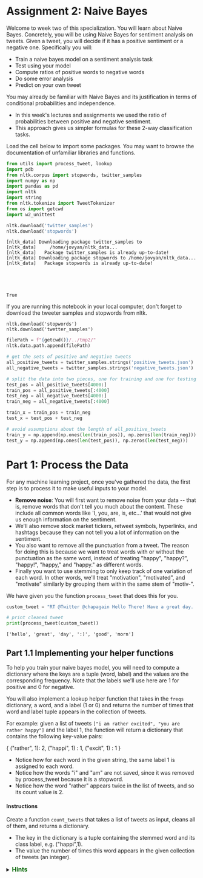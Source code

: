 # Assignment 2: Naive Bayes
Welcome to week two of this specialization. You will learn about Naive Bayes. Concretely, you will be using Naive Bayes for sentiment analysis on tweets. Given a tweet, you will decide if it has a positive sentiment or a negative one. Specifically you will: 

* Train a naive bayes model on a sentiment analysis task
* Test using your model
* Compute ratios of positive words to negative words
* Do some error analysis
* Predict on your own tweet

You may already be familiar with Naive Bayes and its justification in terms of conditional probabilities and independence.
* In this week's lectures and assignments we used the ratio of probabilities between positive and negative sentiment.
* This approach gives us simpler formulas for these 2-way classification tasks.

Load the cell below to import some packages.
You  may want to browse the documentation of unfamiliar libraries and functions.


```python
from utils import process_tweet, lookup
import pdb
from nltk.corpus import stopwords, twitter_samples
import numpy as np
import pandas as pd
import nltk
import string
from nltk.tokenize import TweetTokenizer
from os import getcwd
import w2_unittest

nltk.download('twitter_samples')
nltk.download('stopwords')
```

    [nltk_data] Downloading package twitter_samples to
    [nltk_data]     /home/jovyan/nltk_data...
    [nltk_data]   Package twitter_samples is already up-to-date!
    [nltk_data] Downloading package stopwords to /home/jovyan/nltk_data...
    [nltk_data]   Package stopwords is already up-to-date!





    True



If you are running this notebook in your local computer,
don't forget to download the tweeter samples and stopwords from nltk.

```
nltk.download('stopwords')
nltk.download('twetter_samples')
```


```python
filePath = f"{getcwd()}/../tmp2/"
nltk.data.path.append(filePath)
```


```python
# get the sets of positive and negative tweets
all_positive_tweets = twitter_samples.strings('positive_tweets.json')
all_negative_tweets = twitter_samples.strings('negative_tweets.json')

# split the data into two pieces, one for training and one for testing (validation set)
test_pos = all_positive_tweets[4000:]
train_pos = all_positive_tweets[:4000]
test_neg = all_negative_tweets[4000:]
train_neg = all_negative_tweets[:4000]

train_x = train_pos + train_neg
test_x = test_pos + test_neg

# avoid assumptions about the length of all_positive_tweets
train_y = np.append(np.ones(len(train_pos)), np.zeros(len(train_neg)))
test_y = np.append(np.ones(len(test_pos)), np.zeros(len(test_neg)))
```

# Part 1: Process the Data

For any machine learning project, once you've gathered the data, the first step is to process it to make useful inputs to your model.
- **Remove noise**: You will first want to remove noise from your data -- that is, remove words that don't tell you much about the content. These include all common words like 'I, you, are, is, etc...' that would not give us enough information on the sentiment.
- We'll also remove stock market tickers, retweet symbols, hyperlinks, and hashtags because they can not tell you a lot of information on the sentiment.
- You also want to remove all the punctuation from a tweet. The reason for doing this is because we want to treat words with or without the punctuation as the same word, instead of treating "happy", "happy?", "happy!", "happy," and "happy." as different words.
- Finally you want to use stemming to only keep track of one variation of each word. In other words, we'll treat "motivation", "motivated", and "motivate" similarly by grouping them within the same stem of "motiv-".

We have given you the function `process_tweet` that does this for you.


```python
custom_tweet = "RT @Twitter @chapagain Hello There! Have a great day. :) #good #morning http://chapagain.com.np"

# print cleaned tweet
print(process_tweet(custom_tweet))
```

    ['hello', 'great', 'day', ':)', 'good', 'morn']


## Part 1.1 Implementing your helper functions

To help you train your naive bayes model, you will need to compute a dictionary where the keys are a tuple (word, label) and the values are the corresponding frequency.  Note that the labels we'll use here are 1 for positive and 0 for negative.

You will also implement a lookup helper function that takes in the `freqs` dictionary, a word, and a label (1 or 0) and returns the number of times that word and label tuple appears in the collection of tweets.

For example: given a list of tweets `["i am rather excited", "you are rather happy"]` and the label 1, the function will return a dictionary that contains the following key-value pairs:

{
    ("rather", 1): 2,
    ("happi", 1) : 1, 
    ("excit", 1) : 1
}

- Notice how for each word in the given string, the same label 1 is assigned to each word.
- Notice how the words "i" and "am" are not saved, since it was removed by process_tweet because it is a stopword.
- Notice how the word "rather" appears twice in the list of tweets, and so its count value is 2.

#### Instructions
Create a function `count_tweets` that takes a list of tweets as input, cleans all of them, and returns a dictionary.
- The key in the dictionary is a tuple containing the stemmed word and its class label, e.g. ("happi",1).
- The value the number of times this word appears in the given collection of tweets (an integer).

<details>
<summary>
    <font size="3" color="darkgreen"><b>Hints</b></font>
</summary>
<p>
<ul>
    <li>Please use the `process_tweet` function that was imported above, and then store the words in their respective dictionaries and sets.</li>
    <li>You may find it useful to use the `zip` function to match each element in `tweets` with each element in `ys`.</li>
    <li>Remember to check if the key in the dictionary exists before adding that key to the dictionary, or incrementing its value.</li>
    <li>Assume that the `result` dictionary that is input will contain clean key-value pairs (you can assume that the values will be integers that can be incremented).  It is good practice to check the datatype before incrementing the value, but it's not required here.</li>
</ul>
</p>


```python

```


```python
# UNQ_C1 GRADED FUNCTION: count_tweets

def count_tweets(result, tweets, ys):
    '''
    Input:
        result: a dictionary that will be used to map each pair to its frequency
        tweets: a list of tweets
        ys: a list corresponding to the sentiment of each tweet (either 0 or 1)
    Output:
        result: a dictionary mapping each pair to its frequency
    '''
    ### START CODE HERE ###
    for y, tweet in zip(ys, tweets):
        for word in process_tweet(tweet):
            # define the key, which is the word and label tuple
            pair = (word,y)
            
            # if the key exists in the dictionary, increment the count
            if pair in result:
                result[pair] += 1

            # else, if the key is new, add it to the dictionary and set the count to 1
            else:
                result[pair] = 1
    ### END CODE HERE ###

    return result
```


```python
# Testing your function

result = {}
tweets = ['i am happy', 'i am tricked', 'i am sad', 'i am tired', 'i am tired']
ys = [1, 0, 0, 0, 0]
count_tweets(result, tweets, ys)
```




    {('happi', 1): 1, ('trick', 0): 1, ('sad', 0): 1, ('tire', 0): 2}



**Expected Output**: {('happi', 1): 1, ('trick', 0): 1, ('sad', 0): 1, ('tire', 0): 2}


```python
# Test your function
w2_unittest.test_count_tweets(count_tweets)
```

    [92m All tests passed


# Part 2: Train your model using Naive Bayes

Naive bayes is an algorithm that could be used for sentiment analysis. It takes a short time to train and also has a short prediction time.

#### So how do you train a Naive Bayes classifier?
- The first part of training a naive bayes classifier is to identify the number of classes that you have.
- You will create a probability for each class.
$P(D_{pos})$ is the probability that the document is positive.
$P(D_{neg})$ is the probability that the document is negative.
Use the formulas as follows and store the values in a dictionary:

$$P(D_{pos}) = \frac{D_{pos}}{D}\tag{1}$$

$$P(D_{neg}) = \frac{D_{neg}}{D}\tag{2}$$

Where $D$ is the total number of documents, or tweets in this case, $D_{pos}$ is the total number of positive tweets and $D_{neg}$ is the total number of negative tweets.

#### Prior and Logprior

The prior probability represents the underlying probability in the target population that a tweet is positive versus negative.  In other words, if we had no specific information and blindly picked a tweet out of the population set, what is the probability that it will be positive versus that it will be negative? That is the "prior".

The prior is the ratio of the probabilities $\frac{P(D_{pos})}{P(D_{neg})}$.
We can take the log of the prior to rescale it, and we'll call this the logprior

$$\text{logprior} = log \left( \frac{P(D_{pos})}{P(D_{neg})} \right) = log \left( \frac{D_{pos}}{D_{neg}} \right)$$.

Note that $log(\frac{A}{B})$ is the same as $log(A) - log(B)$.  So the logprior can also be calculated as the difference between two logs:

$$\text{logprior} = \log (P(D_{pos})) - \log (P(D_{neg})) = \log (D_{pos}) - \log (D_{neg})\tag{3}$$

#### Positive and Negative Probability of a Word
To compute the positive probability and the negative probability for a specific word in the vocabulary, we'll use the following inputs:

- $freq_{pos}$ and $freq_{neg}$ are the frequencies of that specific word in the positive or negative class. In other words, the positive frequency of a word is the number of times the word is counted with the label of 1.
- $N_{pos}$ and $N_{neg}$ are the total number of positive and negative words for all documents (for all tweets), respectively.
- $V$ is the number of unique words in the entire set of documents, for all classes, whether positive or negative.

We'll use these to compute the positive and negative probability for a specific word using this formula:

$$ P(W_{pos}) = \frac{freq_{pos} + 1}{N_{pos} + V}\tag{4} $$
$$ P(W_{neg}) = \frac{freq_{neg} + 1}{N_{neg} + V}\tag{5} $$

Notice that we add the "+1" in the numerator for additive smoothing.  This [wiki article](https://en.wikipedia.org/wiki/Additive_smoothing) explains more about additive smoothing.

#### Log likelihood
To compute the loglikelihood of that very same word, we can implement the following equations:

$$\text{loglikelihood} = \log \left(\frac{P(W_{pos})}{P(W_{neg})} \right)\tag{6}$$

##### Create `freqs` dictionary
- Given your `count_tweets` function, you can compute a dictionary called `freqs` that contains all the frequencies.
- In this `freqs` dictionary, the key is the tuple (word, label)
- The value is the number of times it has appeared.

We will use this dictionary in several parts of this assignment.


```python
# Build the freqs dictionary for later uses
freqs = count_tweets({}, train_x, train_y)
```

#### Instructions
Given a freqs dictionary, `train_x` (a list of tweets) and a `train_y` (a list of labels for each tweet), implement a naive bayes classifier.

##### Calculate $V$
- You can then compute the number of unique words that appear in the `freqs` dictionary to get your $V$ (you can use the `set` function).

##### Calculate $freq_{pos}$ and $freq_{neg}$
- Using your `freqs` dictionary, you can compute the positive and negative frequency of each word $freq_{pos}$ and $freq_{neg}$.

##### Calculate $N_{pos}$, and $N_{neg}$
- Using `freqs` dictionary, you can also compute the total number of positive words and total number of negative words $N_{pos}$ and $N_{neg}$.

##### Calculate $D$, $D_{pos}$, $D_{neg}$
- Using the `train_y` input list of labels, calculate the number of documents (tweets) $D$, as well as the number of positive documents (tweets) $D_{pos}$ and number of negative documents (tweets) $D_{neg}$.
- Calculate the probability that a document (tweet) is positive $P(D_{pos})$, and the probability that a document (tweet) is negative $P(D_{neg})$

##### Calculate the logprior
- the logprior is $log(D_{pos}) - log(D_{neg})$

##### Calculate log likelihood
- Finally, you can iterate over each word in the vocabulary, use your `lookup` function to get the positive frequencies, $freq_{pos}$, and the negative frequencies, $freq_{neg}$, for that specific word.
- Compute the positive probability of each word $P(W_{pos})$, negative probability of each word $P(W_{neg})$ using equations 4 & 5.

$$ P(W_{pos}) = \frac{freq_{pos} + 1}{N_{pos} + V}\tag{4} $$
$$ P(W_{neg}) = \frac{freq_{neg} + 1}{N_{neg} + V}\tag{5} $$

**Note:** We'll use a dictionary to store the log likelihoods for each word.  The key is the word, the value is the log likelihood of that word).

- You can then compute the loglikelihood: $log \left( \frac{P(W_{pos})}{P(W_{neg})} \right)$.


```python
# UNQ_C2 GRADED FUNCTION: train_naive_bayes

def train_naive_bayes(freqs, train_x, train_y):
    '''
    Input:
        freqs: dictionary from (word, label) to how often the word appears
        train_x: a list of tweets
        train_y: a list of labels correponding to the tweets (0,1)
    Output:
        logprior: the log prior. (equation 3 above)
        loglikelihood: the log likelihood of you Naive bayes equation. (equation 6 above)
    '''
    loglikelihood = {}
    logprior = 0

    ### START CODE HERE ###

    # calculate V, the number of unique words in the vocabulary
    vocab = set([pair[0] for pair in freqs.keys()])
    V = len(vocab)
    # calculate N_pos, N_neg, V_pos, V_neg
    N_pos = N_neg = 0
    for pair in freqs.keys():
        # if the label is positive (greater than zero)
        if pair[1] > 0:

            # Increment the number of positive words by the count for this (word, label) pair
            N_pos += freqs[pair]

        # else, the label is negative
        else:

            # increment the number of negative words by the count for this (word,label) pair
            N_neg += freqs[pair]
    
    # Calculate D, the number of documents
    D = len(train_y)

    # Calculate D_pos, the number of positive documents
    D_pos = np.sum(train_y)

    # Calculate D_neg, the number of negative documents
    D_neg = D - D_pos

    # Calculate logprior
    logprior = np.log(D_pos) - np.log(D_neg)
    
    # For each word in the vocabulary...
    for word in vocab:
        # get the positive and negative frequency of the word
        freq_pos = lookup(freqs,word,1)
        freq_neg = lookup(freqs,word,0)

        # calculate the probability that each word is positive, and negative
        p_w_pos = (freq_pos + 1) / (N_pos + V)
        p_w_neg = (freq_neg + 1) / (N_neg + V)

        # calculate the log likelihood of the word
        loglikelihood[word] = np.log(p_w_pos/p_w_neg)

    ### END CODE HERE ###

    return logprior, loglikelihood
```


```python
# UNQ_C3 (UNIQUE CELL IDENTIFIER, DO NOT EDIT)
logprior, loglikelihood = train_naive_bayes(freqs, train_x, train_y)
print(logprior)
print(len(loglikelihood))
```

    0.0
    9165


**Expected Output**:

0.0

9165


```python
# Test your function
w2_unittest.test_train_naive_bayes(train_naive_bayes, freqs, train_x, train_y)
```

    [92m All tests passed


# Part 3: Test your naive bayes

Now that we have the `logprior` and `loglikelihood`, we can test the naive bayes function by making predicting on some tweets!

#### Implement `naive_bayes_predict`
**Instructions**:
Implement the `naive_bayes_predict` function to make predictions on tweets.
* The function takes in the `tweet`, `logprior`, `loglikelihood`.
* It returns the probability that the tweet belongs to the positive or negative class.
* For each tweet, sum up loglikelihoods of each word in the tweet.
* Also add the logprior to this sum to get the predicted sentiment of that tweet.

$$ p = logprior + \sum_i^N (loglikelihood_i)$$

#### Note
Note we calculate the prior from the training data, and that the training data is evenly split between positive and negative labels (4000 positive and 4000 negative tweets).  This means that the ratio of positive to negative 1, and the logprior is 0.

The value of 0.0 means that when we add the logprior to the log likelihood, we're just adding zero to the log likelihood.  However, please remember to include the logprior, because whenever the data is not perfectly balanced, the logprior will be a non-zero value.


```python
# UNQ_C4 GRADED FUNCTION: naive_bayes_predict

def naive_bayes_predict(tweet, logprior, loglikelihood):
    '''
    Input:
        tweet: a string
        logprior: a number
        loglikelihood: a dictionary of words mapping to numbers
    Output:
        p: the sum of all the logliklihoods of each word in the tweet (if found in the dictionary) + logprior (a number)

    '''
    ### START CODE HERE ###
    # process the tweet to get a list of words
    word_l = process_tweet(tweet)

    # initialize probability to zero
    p = 0

    # add the logprior
    p += logprior

    for word in word_l:

        # check if the word exists in the loglikelihood dictionary
        if word in loglikelihood:
            # add the log likelihood of that word to the probability
            p += loglikelihood[word]

    ### END CODE HERE ###

    return p
```


```python
# UNQ_C5 (UNIQUE CELL IDENTIFIER, DO NOT EDIT)
# Experiment with your own tweet.
my_tweet = 'She smiled.'
p = naive_bayes_predict(my_tweet, logprior, loglikelihood)
print('The expected output is', p)
```

    The expected output is 1.5577981920239676


**Expected Output**:
- The expected output is around 1.55
- The sentiment is positive.


```python
# Test your function
w2_unittest.test_naive_bayes_predict(naive_bayes_predict)
```

    [92m All tests passed


#### Implement test_naive_bayes
**Instructions**:
* Implement `test_naive_bayes` to check the accuracy of your predictions.
* The function takes in your `test_x`, `test_y`, log_prior, and loglikelihood
* It returns the accuracy of your model.
* First, use `naive_bayes_predict` function to make predictions for each tweet in text_x.


```python
# UNQ_C6 GRADED FUNCTION: test_naive_bayes

def test_naive_bayes(test_x, test_y, logprior, loglikelihood, naive_bayes_predict=naive_bayes_predict):
    """
    Input:
        test_x: A list of tweets
        test_y: the corresponding labels for the list of tweets
        logprior: the logprior
        loglikelihood: a dictionary with the loglikelihoods for each word
    Output:
        accuracy: (# of tweets classified correctly)/(total # of tweets)
    """
    accuracy = 0  # return this properly

    ### START CODE HERE ###
    y_hats = []
    for tweet in test_x:
        # if the prediction is > 0
        if naive_bayes_predict(tweet, logprior, loglikelihood) > 0:
            # the predicted class is 1
            y_hat_i = 1
        else:
            # otherwise the predicted class is 0
            y_hat_i = 0

        # append the predicted class to the list y_hats
        y_hats.append(y_hat_i)

    # error is the average of the absolute values of the differences between y_hats and test_y
    error = np.mean(np.absolute(y_hats-test_y))

    # Accuracy is 1 minus the error
    accuracy = 1 - error

    ### END CODE HERE ###

    return accuracy
```


```python
print("Naive Bayes accuracy = %0.4f" %
      (test_naive_bayes(test_x, test_y, logprior, loglikelihood)))
```

    Naive Bayes accuracy = 0.9955


**Expected Accuracy**:

`Naive Bayes accuracy = 0.9955`


```python
# UNQ_C7 (UNIQUE CELL IDENTIFIER, DO NOT EDIT)
# Run this cell to test your function
for tweet in ['I am happy', 'I am bad', 'this movie should have been great.', 'great', 'great great', 'great great great', 'great great great great']:    
    p = naive_bayes_predict(tweet, logprior, loglikelihood)
    print(f'{tweet} -> {p:.2f}')
```

    I am happy -> 2.14
    I am bad -> -1.31
    this movie should have been great. -> 2.12
    great -> 2.13
    great great -> 4.26
    great great great -> 6.39
    great great great great -> 8.52


**Expected Output**:
- I am happy -> 2.14
- I am bad -> -1.31
- this movie should have been great. -> 2.12
- great -> 2.13
- great great -> 4.26
- great great great -> 6.39
- great great great great -> 8.52


```python
# Feel free to check the sentiment of your own tweet below
my_tweet = 'you are bad :('
naive_bayes_predict(my_tweet, logprior, loglikelihood)
```




    -8.837351738825648




```python
# Test your function
w2_unittest.unittest_test_naive_bayes(test_naive_bayes, test_x, test_y)
```

    [92m All tests passed


# Part 4: Filter words by Ratio of positive to negative counts

- Some words have more positive counts than others, and can be considered "more positive".  Likewise, some words can be considered more negative than others.
- One way for us to define the level of positiveness or negativeness, without calculating the log likelihood, is to compare the positive to negative frequency of the word.
    - Note that we can also use the log likelihood calculations to compare relative positivity or negativity of words.
- We can calculate the ratio of positive to negative frequencies of a word.
- Once we're able to calculate these ratios, we can also filter a subset of words that have a minimum ratio of positivity / negativity or higher.
- Similarly, we can also filter a subset of words that have a maximum ratio of positivity / negativity or lower (words that are at least as negative, or even more negative than a given threshold).

#### Implement get_ratio
- Given the freqs dictionary of words and a particular word, use `lookup(freqs,word,1)` to get the positive count of the word.
- Similarly, use the `lookup` function to get the negative count of that word.
- Calculate the ratio of positive divided by negative counts

$$ ratio = \frac{\text{pos_words} + 1}{\text{neg_words} + 1} $$

Where pos_words and neg_words correspond to the frequency of the words in their respective classes. 
<table>
    <tr>
        <td>
            <b>Words</b>
        </td>
        <td>
        Positive word count
        </td>
         <td>
        Negative Word Count
        </td>
  </tr>
    <tr>
        <td>
        glad
        </td>
         <td>
        41
        </td>
    <td>
        2
        </td>
  </tr>
    <tr>
        <td>
        arriv
        </td>
         <td>
        57
        </td>
    <td>
        4
        </td>
  </tr>
    <tr>
        <td>
        :(
        </td>
         <td>
        1
        </td>
    <td>
        3663
        </td>
  </tr>
    <tr>
        <td>
        :-(
        </td>
         <td>
        0
        </td>
    <td>
        378
        </td>
  </tr>
</table>


```python
# UNQ_C8 GRADED FUNCTION: get_ratio

def get_ratio(freqs, word):
    '''
    Input:
        freqs: dictionary containing the words

    Output: a dictionary with keys 'positive', 'negative', and 'ratio'.
        Example: {'positive': 10, 'negative': 20, 'ratio': 0.5}
    '''
    pos_neg_ratio = {'positive': 0, 'negative': 0, 'ratio': 0.0}
    ### START CODE HERE ###
    # use lookup() to find positive counts for the word (denoted by the integer 1)
    pos_neg_ratio['positive'] = lookup(freqs, word, 1)
    
    # use lookup() to find negative counts for the word (denoted by integer 0)
    pos_neg_ratio['negative'] = lookup(freqs, word, 0)
    
    # calculate the ratio of positive to negative counts for the word
    pos_neg_ratio['ratio'] = (
        pos_neg_ratio['positive'] + 1) / (pos_neg_ratio['negative'] + 1)
    ### END CODE HERE ###
    return pos_neg_ratio

```


```python
get_ratio(freqs, 'happi')
```




    {'positive': 162, 'negative': 18, 'ratio': 8.578947368421053}




```python
# Test your function
w2_unittest.test_get_ratio(get_ratio, freqs)
```

    [92m All tests passed


#### Implement get_words_by_threshold(freqs,label,threshold)

* If we set the label to 1, then we'll look for all words whose threshold of positive/negative is at least as high as that threshold, or higher.
* If we set the label to 0, then we'll look for all words whose threshold of positive/negative is at most as low as the given threshold, or lower.
* Use the `get_ratio` function to get a dictionary containing the positive count, negative count, and the ratio of positive to negative counts.
* Append the `get_ratio` dictionary inside another dictinoary, where the key is the word, and the value is the dictionary `pos_neg_ratio` that is returned by the `get_ratio` function.
An example key-value pair would have this structure:
```
{'happi':
    {'positive': 10, 'negative': 20, 'ratio': 0.524}
}
```


```python
# UNQ_C9 GRADED FUNCTION: get_words_by_threshold

def get_words_by_threshold(freqs, label, threshold, get_ratio=get_ratio):
    '''
    Input:
        freqs: dictionary of words
        label: 1 for positive, 0 for negative
        threshold: ratio that will be used as the cutoff for including a word in the returned dictionary
    Output:
        word_list: dictionary containing the word and information on its positive count, negative count, and ratio of positive to negative counts.
        example of a key value pair:
        {'happi':
            {'positive': 10, 'negative': 20, 'ratio': 0.5}
        }
    '''
    word_list = {}
    # CODE REVIEW COMMENT: This has been changed!! word_list was described as a dictionary, but defined (and operated on) as a list

    ### START CODE HERE ###
    for key in freqs.keys():
        word, _ = key

        # get the positive/negative ratio for a word
        pos_neg_ratio = get_ratio(freqs, word)

        # if the label is 1 and the ratio is greater than or equal to the threshold...
        if label == 1 and pos_neg_ratio['ratio'] >= threshold:
        
            # Add the pos_neg_ratio to the dictionary
            word_list[word] = pos_neg_ratio

        # If the label is 0 and the pos_neg_ratio is less than or equal to the threshold...
        elif label == 0 and pos_neg_ratio['ratio'] <= threshold:
        
            # Add the pos_neg_ratio to the dictionary
            word_list[word] = pos_neg_ratio

        # otherwise, do not include this word in the list (do nothing)

    ### END CODE HERE ###
    return word_list

```


```python
# Test your function: find negative words at or below a threshold
get_words_by_threshold(freqs, label=0, threshold=0.05)
```




    {':(': {'positive': 1, 'negative': 3675, 'ratio': 0.000544069640914037},
     ':-(': {'positive': 0, 'negative': 386, 'ratio': 0.002583979328165375},
     'zayniscomingbackonjuli': {'positive': 0, 'negative': 19, 'ratio': 0.05},
     '26': {'positive': 0, 'negative': 20, 'ratio': 0.047619047619047616},
     '>:(': {'positive': 0, 'negative': 43, 'ratio': 0.022727272727272728},
     'lost': {'positive': 0, 'negative': 19, 'ratio': 0.05},
     '♛': {'positive': 0, 'negative': 210, 'ratio': 0.004739336492890996},
     '》': {'positive': 0, 'negative': 210, 'ratio': 0.004739336492890996},
     'beli̇ev': {'positive': 0, 'negative': 35, 'ratio': 0.027777777777777776},
     'wi̇ll': {'positive': 0, 'negative': 35, 'ratio': 0.027777777777777776},
     'justi̇n': {'positive': 0, 'negative': 35, 'ratio': 0.027777777777777776},
     'ｓｅｅ': {'positive': 0, 'negative': 35, 'ratio': 0.027777777777777776},
     'ｍｅ': {'positive': 0, 'negative': 35, 'ratio': 0.027777777777777776}}




```python
# Test your function; find positive words at or above a threshold
get_words_by_threshold(freqs, label=1, threshold=10)
```




    {'followfriday': {'positive': 23, 'negative': 0, 'ratio': 24.0},
     'commun': {'positive': 27, 'negative': 1, 'ratio': 14.0},
     ':)': {'positive': 2960, 'negative': 2, 'ratio': 987.0},
     'flipkartfashionfriday': {'positive': 16, 'negative': 0, 'ratio': 17.0},
     ':D': {'positive': 523, 'negative': 0, 'ratio': 524.0},
     ':p': {'positive': 104, 'negative': 0, 'ratio': 105.0},
     'influenc': {'positive': 16, 'negative': 0, 'ratio': 17.0},
     ':-)': {'positive': 552, 'negative': 0, 'ratio': 553.0},
     "here'": {'positive': 20, 'negative': 0, 'ratio': 21.0},
     'youth': {'positive': 14, 'negative': 0, 'ratio': 15.0},
     'bam': {'positive': 44, 'negative': 0, 'ratio': 45.0},
     'warsaw': {'positive': 44, 'negative': 0, 'ratio': 45.0},
     'shout': {'positive': 11, 'negative': 0, 'ratio': 12.0},
     ';)': {'positive': 22, 'negative': 0, 'ratio': 23.0},
     'stat': {'positive': 51, 'negative': 0, 'ratio': 52.0},
     'arriv': {'positive': 57, 'negative': 4, 'ratio': 11.6},
     'glad': {'positive': 41, 'negative': 2, 'ratio': 14.0},
     'blog': {'positive': 27, 'negative': 0, 'ratio': 28.0},
     'fav': {'positive': 11, 'negative': 0, 'ratio': 12.0},
     'fantast': {'positive': 9, 'negative': 0, 'ratio': 10.0},
     'fback': {'positive': 26, 'negative': 0, 'ratio': 27.0},
     'pleasur': {'positive': 10, 'negative': 0, 'ratio': 11.0},
     '←': {'positive': 9, 'negative': 0, 'ratio': 10.0},
     'aqui': {'positive': 9, 'negative': 0, 'ratio': 10.0}}



Notice the difference between the positive and negative ratios. Emojis like :( and words like 'me' tend to have a negative connotation. Other words like glad, community, arrives, tend to be found in the positive tweets.


```python
# Test your function
w2_unittest.test_get_words_by_threshold(get_words_by_threshold, freqs)
```

    [92m All tests passed


# Part 5: Error Analysis

In this part you will see some tweets that your model missclassified. Why do you think the missclassifications happened? Were there any assumptions made by your naive bayes model?


```python
# Some error analysis done for you
print('Truth Predicted Tweet')
for x, y in zip(test_x, test_y):
    y_hat = naive_bayes_predict(x, logprior, loglikelihood)
    if y != (np.sign(y_hat) > 0):
        print('%d\t%0.2f\t%s' % (y, np.sign(y_hat) > 0, ' '.join(
            process_tweet(x)).encode('ascii', 'ignore')))
```

    Truth Predicted Tweet
    1	0.00	b'truli later move know queen bee upward bound movingonup'
    1	0.00	b'new report talk burn calori cold work harder warm feel better weather :p'
    1	0.00	b'harri niall 94 harri born ik stupid wanna chang :D'
    1	0.00	b'park get sunlight'
    1	0.00	b'uff itna miss karhi thi ap :p'
    0	1.00	b'hello info possibl interest jonatha close join beti :( great'
    0	1.00	b'u prob fun david'
    0	1.00	b'pat jay'
    0	1.00	b'sr financi analyst expedia inc bellevu wa financ expediajob job job hire'


# Part 6: Predict with your own tweet

In this part you can predict the sentiment of your own tweet.


```python
# Test with your own tweet - feel free to modify `my_tweet`
my_tweet = 'I am happy because I am learning :)'

p = naive_bayes_predict(my_tweet, logprior, loglikelihood)
print(p)
```

    9.571143871339594


Congratulations on completing this assignment. See you next week!

